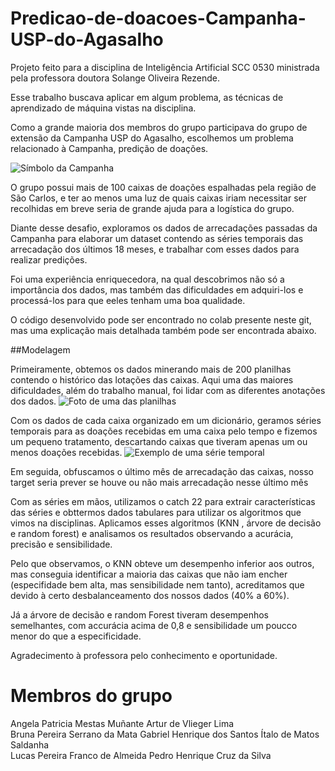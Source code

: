 # Predicao-de-doacoes-Campanha-USP-do-Agasalho

Projeto feito para a disciplina de Inteligência Artificial SCC 0530 ministrada pela professora doutora Solange Oliveira Rezende.

Esse trabalho buscava aplicar em algum problema, as técnicas de aprendizado de máquina vistas na disciplina.

Como a grande maioria dos membros do grupo participava do grupo de extensão da Campanha USP do Agasalho, escolhemos um problema relacionado à Campanha, predição de doações.

![Símbolo da Campanha](https://github.com/user-attachments/assets/c3cf4321-0243-4853-aae3-062aa318715d)

O grupo possui mais de 100 caixas de doações espalhadas pela região de São Carlos, e ter ao menos uma luz de quais caixas iriam necessitar ser recolhidas em breve seria de grande ajuda para a logística do grupo.

Diante desse desafio, exploramos os dados de arrecadações passadas da Campanha para elaborar um dataset contendo as séries temporais das arrecadação dos últimos 18 meses, e trabalhar com esses dados para realizar predições.

Foi uma experiência enriquecedora, na qual descobrimos não só a importância dos dados, mas também das dificuldades em adquiri-los e processá-los para que eeles tenham uma boa qualidade.

O código desenvolvido pode ser encontrado no colab presente neste git, mas uma explicação mais detalhada também pode ser encontrada abaixo.

##Modelagem

Primeiramente, obtemos os dados minerando mais de 200 planilhas contendo o histórico das lotações das caixas. Aqui uma das maiores dificuldades, além do trabalho manual, foi lidar com as diferentes anotações dos dados. ![Foto de uma das planilhas](https://github.com/user-attachments/assets/7cbf4683-84ee-4727-9790-3bc843c0629f)


Com os dados de cada caixa organizado em um dicionário, geramos séries temporais para as doações recebidas em uma caixa pelo tempo e fizemos um pequeno tratamento, descartando caixas que tiveram apenas um ou menos doações recebidas.
![Exemplo de uma série temporal](https://github.com/user-attachments/assets/b8a5bfa3-24a0-47d5-a363-77ea28915d06)


Em seguida, obfuscamos o último mês de arrecadação das caixas, nosso target seria prever se houve ou não mais arrecadação nesse último mês

Com as séries em mãos, utilizamos o catch 22 para extrair características das séries e obttermos dados tabulares para utilizar os algoritmos que vimos na disciplinas. Aplicamos esses algoritmos (KNN , árvore de decisão e random forest) e analisamos os resultados observando a acurácia, precisão e sensibilidade.

Pelo que observamos, o KNN obteve um desempenho inferior aos outros, mas conseguia identificar a maioria das caixas que não iam encher (especifidade bem alta, mas sensibilidade nem tanto), acreditamos que devido à certo desbalanceamento dos nossos dados (40% a 60%).

Já a árvore de decisão e random Forest tiveram desempenhos semelhantes, com accurácia acima de 0,8 e sensibilidade um poucco menor do que a especificidade.

Agradecimento à professora pelo conhecimento e oportunidade.

 # Membros do grupo

Angela Patricia Mestas Muñante
Artur de Vlieger Lima  		
Bruna Pereira Serrano da Mata
Gabriel Henrique dos Santos
Ítalo de Matos Saldanha			
Lucas Pereira Franco de Almeida	
Pedro Henrique Cruz da Silva
